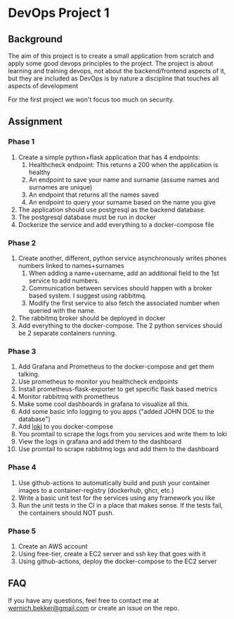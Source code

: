 # DevOps Project 1

## Background
The aim of this project is to create a small application from scratch and apply some good devops principles to the project. The project is about learning and training devops, not about the backend/frontend aspects of it, but they are included as DevOps is by nature a discipline that touches all aspects of development

For the first project we won't focus too much on security.

## Assignment
### Phase 1
1. Create a simple python+flask application that has 4 endpoints:
   1. Healthcheck endpoint: This returns a 200 when the application is healthy
   2. An endpoint to save your name and surname (assume names and surnames are unique)
   3. An endpoint that returns all the names saved
   4. An endpoint to query your surname based on the name you give
2. The application should use postgresql as the backend database.
3. The postgresql database must be run in docker
4. Dockerize the service and add everything to a docker-compose file

### Phase 2
1. Create another, different, python service asynchronously writes phones numbers linked to names+surnames
   1. When adding a name+username, add an additional field to the 1st service to add numbers.
   2. Communication between services should happen with a broker based system. I suggest using rabbitmq.
   3. Modify the first service to also fetch the associated number when queried with the name.
2. The rabbitmq broker should be deployed in docker
3. Add everything to the docker-compose. The 2 python services should be 2 separate containers running.

### Phase 3
1. Add Grafana and Prometheus to the docker-compose and get them talking.
2. Use prometheus to monitor you healthcheck endpoints
3. Install prometheus-flask-exporter to get specific flask based metrics
4. Monitor rabbitmq with prometheus
5. Make some cool dashboards in grafana to visualize all this.
6. Add some basic info logging to you apps ("added JOHN DOE to the database")
7. Add [loki](https://grafana.com/oss/loki/) to you docker-compose
8. You promtail to scrape the logs from you services and write them to loki
9. View the logs in grafana and add them to the dashboard
10. Use promtail to scrape rabbitmq logs and add them to the dashboard

### Phase 4
1. Use github-actions to automatically build and push your container images to a container-registry (dockerhub, ghcr, etc.)
2. Write a basic unit test for the services using any framework you like
3. Run the unit tests in the CI in a place that makes sense. If the tests fail, the containers should NOT push.

### Phase 5 
1. Create an AWS account
2. Using free-tier, create a EC2 server and ssh key that goes with it
3. Using github-actions, deploy the docker-compose to the EC2 server

## FAQ
If you have any questions, feel free to contact me at wernich.bekker@gmail.com or create an issue on the repo.